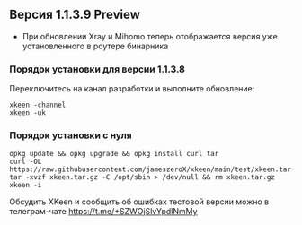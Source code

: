 ## Версия 1.1.3.9 Preview

- При обновлении Xray и Mihomo теперь отображается версия уже установленного в роутере бинарника


### Порядок установки для версии 1.1.3.8
Переключитесь на канал разработки и выполните обновление:
```
xkeen -channel
xkeen -uk
```

### Порядок установки с нуля
```
opkg update && opkg upgrade && opkg install curl tar
curl -OL https://raw.githubusercontent.com/jameszeroX/xkeen/main/test/xkeen.tar.gz
tar -xvzf xkeen.tar.gz -C /opt/sbin > /dev/null && rm xkeen.tar.gz
xkeen -i
```

Обсудить XKeen и сообщить об ошибках тестовой версии можно в телеграм-чате https://t.me/+SZWOjSlvYpdlNmMy